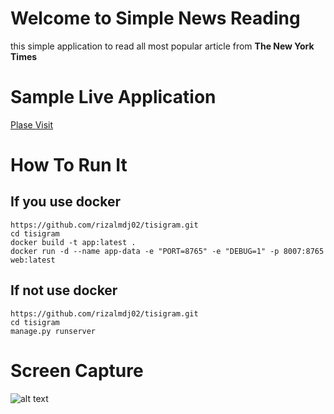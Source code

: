 # Welcome to Simple News Reading

this simple application to read all most popular article from **The New York Times** 

# Sample Live Application
[Plase Visit](https://tisigram.herokuapp.com/)

# How To Run It
## If you use docker
    https://github.com/rizalmdj02/tisigram.git
    cd tisigram
    docker build -t app:latest .
    docker run -d --name app-data -e "PORT=8765" -e "DEBUG=1" -p 8007:8765 web:latest
    
## If not use docker
    https://github.com/rizalmdj02/tisigram.git
    cd tisigram
    manage.py runserver


# Screen Capture
![alt text](https://github.com/rizalmdj02/tisigram/blob/main/static/css/screencapture-tisigram-herokuapp-2022-10-10-11_48_51.png?raw=true)

